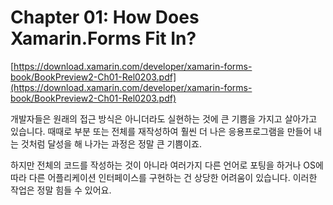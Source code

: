 # Chapter 01: How Does Xamarin.Forms Fit In? #

[https://download.xamarin.com/developer/xamarin-forms-book/BookPreview2-Ch01-Rel0203.pdf](https://download.xamarin.com/developer/xamarin-forms-book/BookPreview2-Ch01-Rel0203.pdf)

개발자들은 원래의 접근 방식은 아니더라도 실현하는 것에 큰 기쁨을 가지고 살아가고 있습니다. 때때로 부분 또는 전체를 재작성하여 훨씬 더 나은 응용프로그램을 만들어 내는 것처럼 달성을 해 나가는 과정은 정말 큰 기쁨이죠.

하지만 전체의 코드를 작성하는 것이 아니라 여러가지 다른 언어로 포팅을 하거나 OS에 따라 다른 어플리케이션 인터페이스를 구현하는 건 상당한 어려움이 있습니다. 이러한 작업은 정말 힘들 수 있어요.
